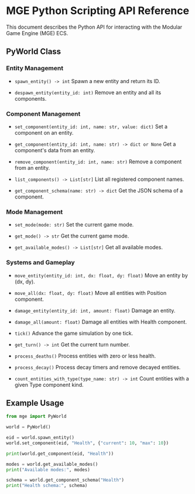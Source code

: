# MGE Python Scripting API Reference

This document describes the Python API for interacting with the Modular Game Engine (MGE) ECS.

## PyWorld Class

### Entity Management

- `spawn_entity() -> int`
  Spawn a new entity and return its ID.

- `despawn_entity(entity_id: int)`
  Remove an entity and all its components.

### Component Management

- `set_component(entity_id: int, name: str, value: dict)`
  Set a component on an entity.

- `get_component(entity_id: int, name: str) -> dict or None`
  Get a component's data from an entity.

- `remove_component(entity_id: int, name: str)`
  Remove a component from an entity.

- `list_components() -> List[str]`
  List all registered component names.

- `get_component_schema(name: str) -> dict`
  Get the JSON schema of a component.

### Mode Management

- `set_mode(mode: str)`
  Set the current game mode.

- `get_mode() -> str`
  Get the current game mode.

- `get_available_modes() -> List[str]`
  Get all available modes.

### Systems and Gameplay

- `move_entity(entity_id: int, dx: float, dy: float)`
  Move an entity by (dx, dy).

- `move_all(dx: float, dy: float)`
  Move all entities with Position component.

- `damage_entity(entity_id: int, amount: float)`
  Damage an entity.

- `damage_all(amount: float)`
  Damage all entities with Health component.

- `tick()`
  Advance the game simulation by one tick.

- `get_turn() -> int`
  Get the current turn number.

- `process_deaths()`
  Process entities with zero or less health.

- `process_decay()`
  Process decay timers and remove decayed entities.

- `count_entities_with_type(type_name: str) -> int`
  Count entities with a given Type component kind.

## Example Usage

```python
from mge import PyWorld

world = PyWorld()

eid = world.spawn_entity()
world.set_component(eid, "Health", {"current": 10, "max": 10})

print(world.get_component(eid, "Health"))

modes = world.get_available_modes()
print("Available modes:", modes)

schema = world.get_component_schema("Health")
print("Health schema:", schema)
```

